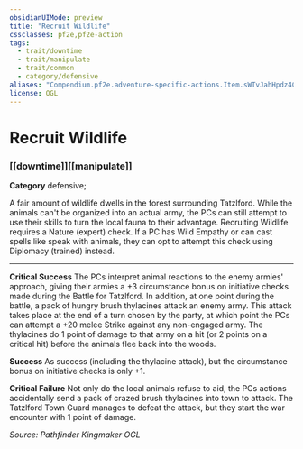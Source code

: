 ```yaml
---
obsidianUIMode: preview
title: "Recruit Wildlife"
cssclasses: pf2e,pf2e-action
tags:
  - trait/downtime
  - trait/manipulate
  - trait/common
  - category/defensive
aliases: "Compendium.pf2e.adventure-specific-actions.Item.sWTvJahHpdz4CC6E"
license: OGL
---
```

# Recruit Wildlife

### [[downtime]][[manipulate]]

**Category** defensive; 




A fair amount of wildlife dwells in the forest surrounding Tatzlford. While the animals can't be organized into an actual army, the PCs can still attempt to use their skills to turn the local fauna to their advantage. Recruiting Wildlife requires a Nature (expert) check. If a PC has Wild Empathy or can cast spells like speak with animals, they can opt to attempt this check using Diplomacy (trained) instead.

* * *

**Critical Success** The PCs interpret animal reactions to the enemy armies' approach, giving their armies a +3 circumstance bonus on initiative checks made during the Battle for Tatzlford. In addition, at one point during the battle, a pack of hungry brush thylacines attack an enemy army. This attack takes place at the end of a turn chosen by the party, at which point the PCs can attempt a +20 melee Strike against any non-engaged army. The thylacines do 1 point of damage to that army on a hit (or 2 points on a critical hit) before the animals flee back into the woods.

**Success** As success (including the thylacine attack), but the circumstance bonus on initiative checks is only +1.

**Critical Failure** Not only do the local animals refuse to aid, the PCs actions accidentally send a pack of crazed brush thylacines into town to attack. The Tatzlford Town Guard manages to defeat the attack, but they start the war encounter with 1 point of damage.

*Source: Pathfinder Kingmaker*
*OGL*